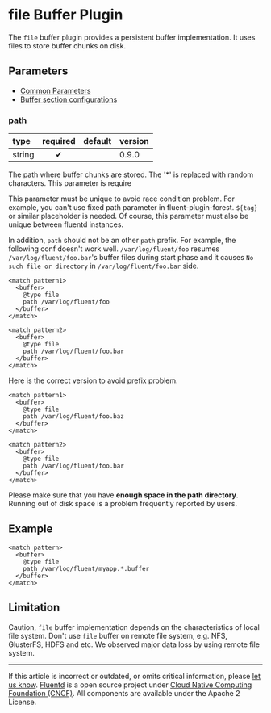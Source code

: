 # file Buffer Plugin

The `file` buffer plugin provides a persistent buffer implementation. It
uses files to store buffer chunks on disk.


## Parameters

-   [Common Parameters](/configuration/plugin-common-parameters.md)
-   [Buffer section configurations](/configuration/buffer-section.md)


### path

| type   | required | default | version |
|:-------|:--------:|:--------|:--------|
| string |     ✔    |         |   0.9.0 |

The path where buffer chunks are stored. The '\*' is replaced with
random characters. This parameter is require

This parameter must be unique to avoid race condition problem. For
example, you can't use fixed path parameter in fluent-plugin-forest.
`${tag}` or similar placeholder is needed. Of course, this parameter
must also be unique between fluentd instances.

In addition, `path` should not be an other `path` prefix. For example,
the following conf doesn't work well. `/var/log/fluent/foo` resumes
`/var/log/fluent/foo.bar`'s buffer files during start phase and it
causes `No such file or directory` in `/var/log/fluent/foo.bar` side.

```
<match pattern1>
  <buffer>
    @type file
    path /var/log/fluent/foo
  </buffer>
</match>

<match pattern2>
  <buffer>
    @type file
    path /var/log/fluent/foo.bar
  </buffer>
</match>
```

Here is the correct version to avoid prefix problem.

```
<match pattern1>
  <buffer>
    @type file
    path /var/log/fluent/foo.baz
  </buffer>
</match>

<match pattern2>
  <buffer>
    @type file
    path /var/log/fluent/foo.bar
  </buffer>
</match>
```

Please make sure that you have **enough space in the path directory**.
Running out of disk space is a problem frequently reported by users.


## Example

```
<match pattern>
  <buffer>
    @type file
    path /var/log/fluent/myapp.*.buffer
  </buffer>
</match>
```


## Limitation

Caution, `file` buffer implementation depends on the characteristics of
local file system. Don't use `file` buffer on remote file system, e.g.
NFS, GlusterFS, HDFS and etc. We observed major data loss by using
remote file system.


------------------------------------------------------------------------

If this article is incorrect or outdated, or omits critical information, please [let us know](https://github.com/fluent/fluentd-docs-gitbook/issues?state=open).
[Fluentd](http://www.fluentd.org/) is a open source project under [Cloud Native Computing Foundation (CNCF)](https://cncf.io/). All components are available under the Apache 2 License.
